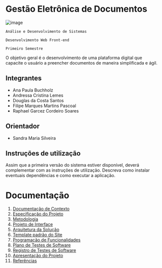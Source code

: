 #  Gestão Eletrônica de Documentos

![image](https://user-images.githubusercontent.com/89875612/134826073-d2d7f88d-07df-49f7-890f-2a661149ec35.png)

`Análise e Desenvolvimento de Sistemas `

`Desenvolvimento Web Front-end`

`Primeiro Semestre`

O objetivo geral é o desenvolvimento de uma plataforma digital que capacite o usuário a preencher documentos de maneira simplificada e ágil.

## Integrantes

* Ana Paula Buchholz
* Andressa Cristina Lemes 
* Douglas da Costa Santos 
* Filipe Marques Martins Pascoal 
* Raphael Garcez Cordeiro Soares 

## Orientador

* Sandra Maria Silveira 

## Instruções de utilização

Assim que a primeira versão do sistema estiver disponível, deverá complementar com as instruções de utilização. Descreva como instalar eventuais dependências e como executar a aplicação.

# Documentação

<ol>
<li><a href="docs/01-Documentação de Contexto.md"> Documentação de Contexto</a></li>
<li><a href="docs/02-Especificação do Projeto.md"> Especificação do Projeto</a></li>
<li><a href="docs/03-Metodologia.md"> Metodologia</a></li>
<li><a href="docs/04-Projeto de Interface.md"> Projeto de Interface</a></li>
<li><a href="docs/05-Arquitetura da Solução.md"> Arquitetura da Solução</a></li>
<li><a href="docs/06-Template padrão do Site.md"> Template padrão do Site</a></li>
<li><a href="docs/07-Programação de Funcionalidades.md"> Programação de Funcionalidades</a></li>
<li><a href="docs/08-Plano de Testes de Software.md"> Plano de Testes de Software</a></li>
<li><a href="docs/09-Registro de Testes de Software.md"> Registro de Testes de Software</a></li>
<li><a href="docs/10-Apresentação do Projeto.md"> Apresentação do Projeto</a></li>
<li><a href="docs/11-Referências.md"> Referências</a></li>
</ol>

